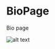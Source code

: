 # BioPage

Bio page

![alt text](https://github.com/LarryHunter/BioPage/images/Screenshot.png?raw=true)
